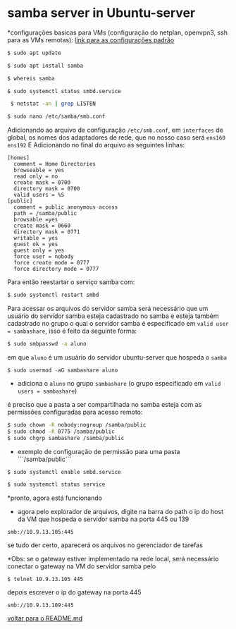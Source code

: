 # samba server in Ubuntu-server

  *configurações basicas para VMs (configuração do netplan, openvpn3, ssh para as VMs remotas): <a href="" >link para as configurações padrão<a/>
  
```bash
$ sudo apt update
```
```bash
$ sudo apt install samba
```
 
```bash
$ whereis samba
```
```bash
$ sudo systemctl status smbd.service
```
 
```bash
 $ netstat -an | grep LISTEN
```
 
```bash
$ sudo nano /etc/samba/smb.conf
```
 Adicionando ao arquivo de configuração ```/etc/smb.conf```, em ```interfaces``` de global, os nomes dos adaptadores de rede, que no nosso caso será ```ens160 ens192``` 
 E Adicionando no final do arquivo as seguintes linhas: 
 ```
[homes]
   comment = Home Directories
   browseable = yes
   read only = no
   create mask = 0700
   directory mask = 0700
   valid users = %S
[public]
   comment = public anonymous access
   path = /samba/public
   browsable =yes
   create mask = 0660
   directory mask = 0771
   writable = yes
   guest ok = yes
   guest only = yes
   force user = nobody
   force create mode = 0777
   force directory mode = 0777
```
 Para então reestartar o serviço samba com:
```bash
$ sudo systemctl restart smbd
```
 
 Para acessar os arquivos do servidor samba será necessário que um usuário do servidor samba esteja cadastrado no samba e esteja também cadastrado no grupo o qual o servidor samba é especificado em ```valid user = sambashare```, isso é feito da seguinte forma:
 
```bash 
$ sudo smbpasswd -a aluno
```
   em que ```aluno``` é um usuário do servidor ubuntu-server que hospeda o ```samba```

```
$ sudo usermod -aG sambashare aluno
```
   - adiciona o ```aluno``` no grupo ```sambashare``` (o grupo especificado em ```valid users = sambashare```)
 
é preciso que a pasta a ser compartilhada no samba esteja com as permissões configuradas para acesso remoto:
 
```bash
$ sudo chown -R nobody:nogroup /samba/public
$ sudo chmod -R 0775 /samba/public
$ sudo chgrp sambashare /samba/public
```
   - exemplo de configuração de permissão para uma pasta ´´´/samba/public```
 
```bash
$ sudo systemctl enable smbd.service
```

```bash
$ sudo systemctl status service
```
 
 *pronto, agora está funcionando
 
 - agora pelo explorador de arquivos, digite na barra do path o ip do host da VM que hospeda o servidor samba na porta 445 ou 139
```
smb://10.9.13.105:445
```
 
se tudo der certo, aparecerá os arquivos no gerenciador de tarefas



*Obs: se o gateway estiver implementado na rede local, será necessário conectar o gateway na VM do servidor samba pelo 
 ```
 $ telnet 10.9.13.105 445
 ```
 depois escrever o ip do gateway na porta 445
 
```
smb://10.9.13.109:445
``` 
 
 
 
 
 [voltar para o README.md](https://github.com/YgorSS4321/atividade-final-serd-913-2022/blob/main/README.md)

 
 
 
